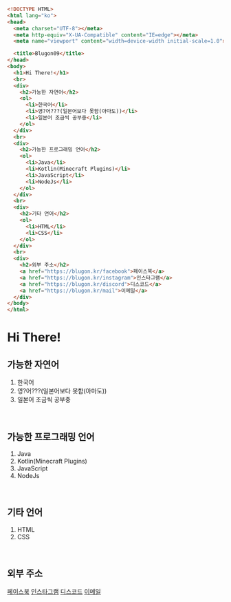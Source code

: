 ```html
<!DOCTYPE HTML>
<html lang="ko">
<head>
  <meta charset="UTF-8"></meta>
  <meta http-equiv="X-UA-Compatible" content="IE=edge"></meta>
  <meta name="viewport" content="width=device-width initial-scale=1.0"></meta>

  <title>Blugon09</title>
</head>
<body>
  <h1>Hi There!</h1>
  <br>
  <div>
    <h2>가능한 자연어</h2>
    <ol>
      <li>한국어</li>
      <li>영?어???(일본어보다 못함(아마도))</li>
      <li>일본어 조금씩 공부중</li>
    </ol>
  </div>
  <br>
  <div>
    <h2>가능한 프로그래밍 언어</h2>
    <ol>
      <li>Java</li>
      <li>Kotlin(Minecraft Plugins)</li>
      <li>JavaScript</li>
      <li>NodeJs</li>
    </ol>
  </div>
  <br>
  <div>
    <h2>기타 언어</h2>
    <ol>
      <li>HTML</li>
      <li>CSS</li>
    </ol>
  </div>
  <br>
  <div>
    <h2>외부 주소</h2>
    <a href="https://blugon.kr/facebook">페이스북</a>
    <a href="https://blugon.kr/instagram">인스타그램</a>
    <a href="https://blugon.kr/discord">디스코드</a>
    <a href="https://blugon.kr/mail">이메일</a>
  </div>
</body>
</html>
```

<html lang="ko">
<body>
  <h1>Hi There!</h1>
  <div>
    <h2>가능한 자연어</h2>
    <ol>
      <li>한국어</li>
      <li>영?어???(일본어보다 못함(아마도))</li>
      <li>일본어 조금씩 공부중</li>
    </ol>
  </div>
  <br>
  <div>
    <h2>가능한 프로그래밍 언어</h2>
    <ol>
      <li>Java</li>
      <li>Kotlin(Minecraft Plugins)</li>
      <li>JavaScript</li>
      <li>NodeJs</li>
    </ol>
  </div>
  <br>
  <div>
    <h2>기타 언어</h2>
    <ol>
      <li>HTML</li>
      <li>CSS</li>
    </ol>
  </div>
  <br>
  <div>
    <h2>외부 주소</h2>
    <a href="https://blugon.kr/facebook">페이스북</a>
    <a href="https://blugon.kr/instagram">인스타그램</a>
    <a href="https://blugon.kr/discord">디스코드</a>
    <a href="https://blugon.kr/mail">이메일</a>
  </div>
</body>
</html>
